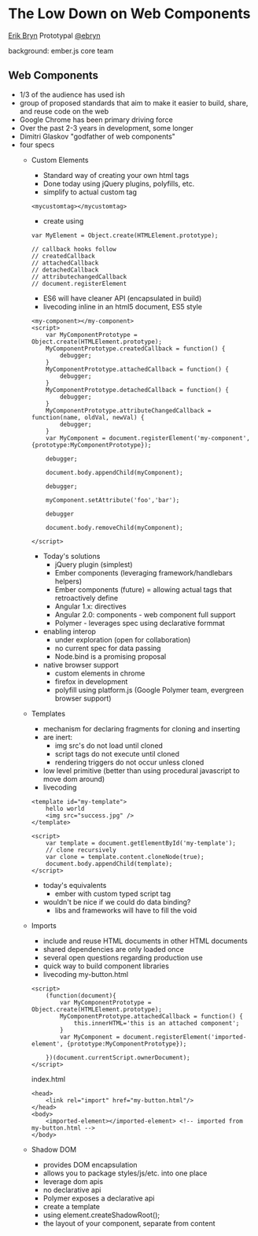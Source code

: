 The Low Down on Web Components
==============================

[Erik Bryn](erikbryn.com)
Prototypal
[@ebryn](http://twitter.com/ebryn)

background: ember.js core team

Web Components
--------------
- 1/3 of the audience has used ish
- group of proposed standards that aim to make it easier to build, share, and reuse code on the web
- Google Chrome has been primary driving force
- Over the past 2-3 years in development, some longer
- Dimitri Glaskov "godfather of web components"
- four specs
	- Custom Elements
		- Standard way of creating your own html tags
		- Done today using jQuery plugins, polyfills, etc. 
		- simplify to actual custom tag

		```
		<mycustomtag></mycustomtag>
		```
		
		- create using 
		
		```
		var MyElement = Object.create(HTMLElement.prototype);

		// callback hooks follow
		// createdCallback
		// attachedCallback
		// detachedCallback
		// attributechangedCallback
		// document.registerElement
		```

		- ES6 will have cleaner API (encapsulated in build)
		- livecoding inline in an html5 document, ES5 style

		```
		<my-component></my-component>
		<script>
			var MyComponentPrototype = Object.create(HTMLElement.prototype);
			MyComponentPrototype.createdCallback = function() {
				debugger;
			}
			MyComponentPrototype.attachedCallback = function() {
				debugger;
			}
			MyComponentPrototype.detachedCallback = function() {
				debugger;
			}
			MyComponentPrototype.attributeChangedCallback = function(name, oldVal, newVal) {
				debugger;
			}
			var MyComponent = document.registerElement('my-component', {prototype:MyComponentPrototype});

			debugger;

			document.body.appendChild(myComponent);

			debugger;

			myComponent.setAttribute('foo','bar');

			debugger

			document.body.removeChild(myComponent);

		</script>
		```

		- Today's solutions
			- jQuery plugin (simplest)
			- Ember components (leveraging framework/handlebars helpers)
			- Ember components (future) = allowing actual tags that retroactively define
			- Angular 1.x: directives
			- Angular 2.0: components - web component full support 
			- Polymer - leverages spec using declarative formmat
		- enabling interop
			- under exploration (open for collaboration)
			- no current spec for data passing
			- Node.bind is a promising proposal
		- native browser support
			- custom elements in chrome
			- firefox in development
			- polyfill using platform.js (Google Polymer team, evergreen browser support)
	- Templates
		- mechanism for declaring fragments for cloning and inserting
		- are inert: 
			- img src's do not load until cloned
			- script tags do not execute until cloned 
			- rendering triggers do not occur unless cloned
		- low level primitive (better than using procedural javascript to move dom around)
		- livecoding 
		``` 
		<template id="my-template">
			hello world
			<img src="success.jpg" />
		</template>

		<script>
			var template = document.getElementById('my-template');
			// clone recursively
			var clone = template.content.cloneNode(true);
			document.body.appendChild(template);
		</script>
		```
		- today's equivalents
			- ember with custom typed script tag
		- wouldn't be nice if we could do data binding?
			- libs and frameworks will have to fill the void
	- Imports
		- include and reuse HTML documents in other HTML documents
		- shared dependencies are only loaded once
		- several open questions regarding production use
		- quick way to build component libraries
		- livecoding
		my-button.html
		```
		<script>
			(function(document){
				var MyComponentPrototype = Object.create(HTMLElement.prototype);
				MyComponentPrototype.attachedCallback = function() {
					this.innerHTML='this is an attached component';
				}
				var MyComponent = document.registerElement('imported-element', {prototype:MyComponentPrototype});

			})(document.currentScript.ownerDocument);
		</script>
		```
		index.html
		``` 
		<head>
			<link rel="import" href="my-button.html"/>
		</head>
		<body>
			<imported-element></imported-element> <!-- imported from my-button.html -->
		</body>
		```
	- Shadow DOM
		- provides DOM encapsulation
		- allows you to package styles/js/etc. into one place
		- leverage dom apis
		- no declarative api
		- Polymer exposes a declarative api
		- create a template
		- using element.createShadowRoot();
		- the layout of your component, separate from content